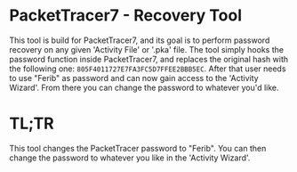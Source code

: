 # PacketTracer7 - Recovery Tool
This tool is build for PacketTracer7, and its goal is to perform password recovery on any given 'Activity File' or '.pka' file.
The tool simply hooks the password function inside PacketTracer7, and replaces the original hash with the following one: ``805F4011727E7FA3FC5D7FFEE2BBB5EC``.
After that user needs to use "Ferib" as password and can now gain access to the 'Activity Wizard'. From there you can change the password to whatever you'd like.

# TL;TR
This tool changes the PacketTracer password to "Ferib".
You can then change the password to whatever you like in the 'Activity Wizard'.